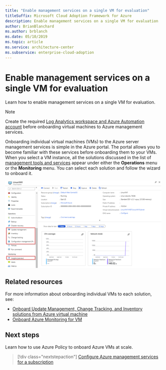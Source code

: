 ```yaml
---
title: "Enable management services on a single VM for evaluation"
titleSuffix: Microsoft Cloud Adoption Framework for Azure
description: Enable management services on a single VM for evaluation
author: BrianBlanchard
ms.author: brblanch
ms.date: 05/10/2019
ms.topic: article
ms.service: architecture-center
ms.subservice: enterprise-cloud-adoption
---
```


# Enable management services on a single VM for evaluation

Learn how to enable management services on a single VM for evaluation.

> [!NOTE]
> Create the required [Log Analytics workspace and Azure Automation account](./prerequisites.md#create-a-workspace-and-automation-account) before onboarding virtual machines to Azure management services.

Onboarding individual virtual machines (VMs) to the Azure server management services is simple in the Azure portal. The portal allows you to become familiar with these services before onboarding them to your VMs. When you select a VM instance, all the solutions discussed in the list of [management tools and services](./tools-services.md) appear under either the **Operations** menu or the **Monitoring** menu. You can select each solution and follow the wizard to onboard it.

![Screenshot of virtual machine settings in the Azure portal](./media/onboarding-single-vm.png)

## Related resources

For more information about onboarding individual VMs to each solution, see:

- [Onboard Update Management, Change Tracking, and Inventory solutions from Azure virtual machine](/azure/automation/automation-onboard-solutions-from-vm)
- [Onboard Azure Monitoring for VM](/azure/azure-monitor/insights/vminsights-enable-single-vm)

## Next steps

Learn how to use Azure Policy to onboard Azure VMs at scale.

> [!div class="nextstepaction"]
> [Configure Azure management services for a subscription](./onboard-at-scale.md)
